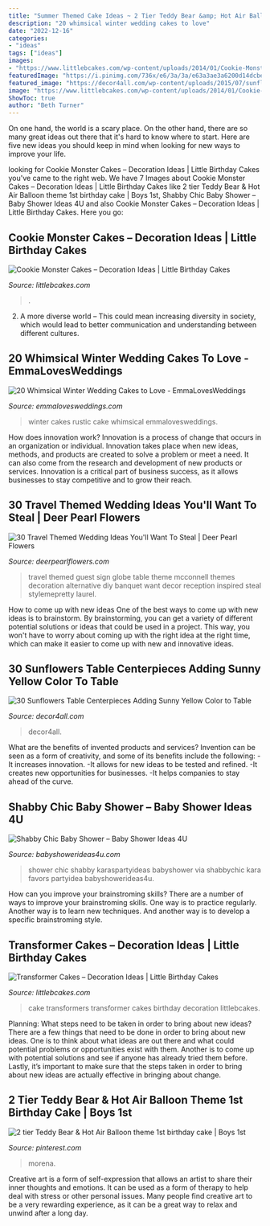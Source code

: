```yaml
---
title: "Summer Themed Cake Ideas ~ 2 Tier Teddy Bear &amp; Hot Air Balloon Theme 1st Birthday Cake"
description: "20 whimsical winter wedding cakes to love"
date: "2022-12-16"
categories:
- "ideas"
tags: ["ideas"]
images:
- "https://www.littlebcakes.com/wp-content/uploads/2014/01/Cookie-Monster-Cake-Pictures.jpg"
featuredImage: "https://i.pinimg.com/736x/e6/3a/3a/e63a3ae3a6200d14dcbebf12575acf29.jpg"
featured_image: "https://decor4all.com/wp-content/uploads/2015/07/sunflowers-table-centerpieces-decoration-ideas-28.jpg"
image: "https://www.littlebcakes.com/wp-content/uploads/2014/01/Cookie-Monster-Cake-Pictures.jpg"
ShowToc: true
author: "Beth Turner"
---
```



On one hand, the world is a scary place. On the other hand, there are so many great ideas out there that it's hard to know where to start. Here are five new ideas you should keep in mind when looking for new ways to improve your life.

	

		
looking for Cookie Monster Cakes – Decoration Ideas | Little Birthday Cakes you've came to the right web. We have 7 Images about Cookie Monster Cakes – Decoration Ideas | Little Birthday Cakes like 2 tier Teddy Bear &amp; Hot Air Balloon theme 1st birthday cake | Boys 1st, Shabby Chic Baby Shower – Baby Shower Ideas 4U and also Cookie Monster Cakes – Decoration Ideas | Little Birthday Cakes. Here you go:
		
    
## Cookie Monster Cakes – Decoration Ideas | Little Birthday Cakes

<img loading=lazy src="https://www.littlebcakes.com/wp-content/uploads/2014/01/Cookie-Monster-Cake-Pictures.jpg" onerror="this.onerror=null;this.src='https://tse4.mm.bing.net/th?id=OIP.Uwrj9sjURIxg2z46YxbhQQHaJ4&amp;pid=15.1';" alt="Cookie Monster Cakes – Decoration Ideas | Little Birthday Cakes">

_Source: littlebcakes.com_

>. 

	

2. A more diverse world – This could mean increasing diversity in society, which would lead to better communication and understanding between different cultures.

    
## 20 Whimsical Winter Wedding Cakes To Love - EmmaLovesWeddings

<img loading=lazy src="http://emmalovesweddings.com/wp-content/uploads/2018/10/rustic-chic-winter-wedding-cake.jpg" onerror="this.onerror=null;this.src='https://tse3.mm.bing.net/th?id=OIP.QZDeTALxnCIT1v8gI_AA-wHaKP&amp;pid=15.1';" alt="20 Whimsical Winter Wedding Cakes to Love - EmmaLovesWeddings">

_Source: emmalovesweddings.com_

>winter cakes rustic cake whimsical emmalovesweddings. 

	

How does innovation work?
Innovation is a process of change that occurs in an organization or individual. Innovation takes place when new ideas, methods, and products are created to solve a problem or meet a need. It can also come from the research and development of new products or services. Innovation is a critical part of business success, as it allows businesses to stay competitive and to grow their reach.

    
## 30 Travel Themed Wedding Ideas You&#039;ll Want To Steal | Deer Pearl Flowers

<img loading=lazy src="http://www.deerpearlflowers.com/wp-content/uploads/2015/04/Alternative-Guest-Book-Sign-the-Globe.jpg" onerror="this.onerror=null;this.src='https://tse4.mm.bing.net/th?id=OIP.9Nbcun9bnEiUDl92iKBdTAHaLG&amp;pid=15.1';" alt="30 Travel Themed Wedding Ideas You&#039;ll Want To Steal | Deer Pearl Flowers">

_Source: deerpearlflowers.com_

>travel themed guest sign globe table theme mcconnell themes decoration alternative diy banquet want decor reception inspired steal stylemepretty laurel. 

	

How to come up with new ideas
One of the best ways to come up with new ideas is to brainstorm. By brainstorming, you can get a variety of different potential solutions or ideas that could be used in a project. This way, you won't have to worry about coming up with the right idea at the right time, which can make it easier to come up with new and innovative ideas.

    
## 30 Sunflowers Table Centerpieces Adding Sunny Yellow Color To Table

<img loading=lazy src="https://decor4all.com/wp-content/uploads/2015/07/sunflowers-table-centerpieces-decoration-ideas-28.jpg" onerror="this.onerror=null;this.src='https://tse4.mm.bing.net/th?id=OIP.aDLGfKuIFHN4tuncboHY0QAAAA&amp;pid=15.1';" alt="30 Sunflowers Table Centerpieces Adding Sunny Yellow Color to Table">

_Source: decor4all.com_

>decor4all. 

	

What are the benefits of invented products and services?
Invention can be seen as a form of creativity, and some of its benefits include the following: 
-It increases innovation. 
-It allows for new ideas to be tested and refined. 
-It creates new opportunities for businesses. 
-It helps companies to stay ahead of the curve.

    
## Shabby Chic Baby Shower – Baby Shower Ideas 4U

<img loading=lazy src="https://babyshowerideas4u.com/wp-content/uploads/2014/01/Kathleen97_699x1049.jpg" onerror="this.onerror=null;this.src='https://tse1.mm.bing.net/th?id=OIP.M1E77UuEW6tJEeVZRIlJHAHaLH&amp;pid=15.1';" alt="Shabby Chic Baby Shower – Baby Shower Ideas 4U">

_Source: babyshowerideas4u.com_

>shower chic shabby karaspartyideas babyshower via shabbychic kara favors partyidea babyshowerideas4u. 

	

How can you improve your brainstroming skills?
There are a number of ways to improve your brainstroming skills. One way is to practice regularly. Another way is to learn new techniques. And another way is to develop a specific brainstroming style.

    
## Transformer Cakes – Decoration Ideas | Little Birthday Cakes

<img loading=lazy src="http://www.littlebcakes.com/wp-content/uploads/2014/01/Transformers-Cake.jpg" onerror="this.onerror=null;this.src='https://tse4.mm.bing.net/th?id=OIP.-W2DGFo4s9q5ZZPE4470IAHaLH&amp;pid=15.1';" alt="Transformer Cakes – Decoration Ideas | Little Birthday Cakes">

_Source: littlebcakes.com_

>cake transformers transformer cakes birthday decoration littlebcakes. 

	

Planning: What steps need to be taken in order to bring about new ideas?
There are a few things that need to be done in order to bring about new ideas. One is to think about what ideas are out there and what could potential problems or opportunities exist with them. Another is to come up with potential solutions and see if anyone has already tried them before. Lastly, it’s important to make sure that the steps taken in order to bring about new ideas are actually effective in bringing about change.

    
## 2 Tier Teddy Bear &amp; Hot Air Balloon Theme 1st Birthday Cake | Boys 1st

<img loading=lazy src="https://i.pinimg.com/736x/e6/3a/3a/e63a3ae3a6200d14dcbebf12575acf29.jpg" onerror="this.onerror=null;this.src='https://tse4.mm.bing.net/th?id=OIP.50Bs-glq3mBclrA0MhQSfAHaJ3&amp;pid=15.1';" alt="2 tier Teddy Bear &amp; Hot Air Balloon theme 1st birthday cake | Boys 1st">

_Source: pinterest.com_

>morena. 

	

Creative art is a form of self-expression that allows an artist to share their inner thoughts and emotions. It can be used as a form of therapy to help deal with stress or other personal issues. Many people find creative art to be a very rewarding experience, as it can be a great way to relax and unwind after a long day.

